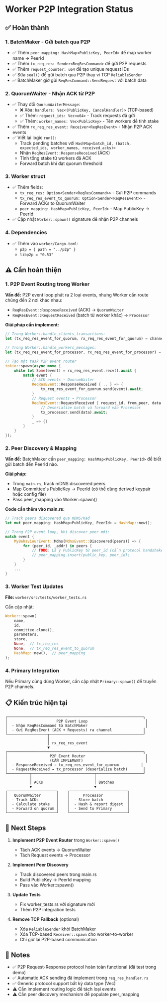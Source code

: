 # Worker P2P Integration Status

## ✅ Hoàn thành

### 1. BatchMaker - Gửi batch qua P2P
- ✅ Thêm `peer_mapping: HashMap<PublicKey, PeerId>` để map worker name → PeerId
- ✅ Thêm `tx_req_res: Sender<ReqResCommand>` để gửi P2P requests
- ✅ Thêm `request_counter: u64` để tạo unique request IDs
- ✅ Sửa `seal()` để gửi batch qua P2P thay vì TCP `ReliableSender`
- ✅ BatchMaker giờ gửi `ReqResCommand::SendRequest` với batch data

### 2. QuorumWaiter - Nhận ACK từ P2P
- ✅ Thay đổi `QuorumWaiterMessage`:
  - ❌ Xóa: `handlers: Vec<(PublicKey, CancelHandler)>` (TCP-based)
  - ✅ Thêm: `request_ids: Vec<u64>` - Track requests đã gửi
  - ✅ Thêm: `worker_names: Vec<PublicKey>` - Tên workers để tính stake
- ✅ Thêm `rx_req_res_event: Receiver<ReqResEvent>` - Nhận P2P ACK events
- ✅ Viết lại logic `run()`:
  - Track pending batches với `HashMap<batch_id, (batch, expected_ids, worker_names, received_acks)>`
  - Nhận `ReqResEvent::ResponseReceived` (ACK)
  - Tính tổng stake từ workers đã ACK
  - Forward batch khi đạt quorum threshold

### 3. Worker struct
- ✅ Thêm fields:
  - `tx_req_res: Option<Sender<ReqResCommand>>` - Gửi P2P commands
  - `tx_req_res_event_to_quorum: Option<Sender<ReqResEvent>>` - Forward ACKs to QuorumWaiter
  - `peer_mapping: HashMap<PublicKey, PeerId>` - Map PublicKey → PeerId
- ✅ Cập nhật `Worker::spawn()` signature để nhận P2P channels

### 4. Dependencies
- ✅ Thêm vào `worker/Cargo.toml`:
  - `p2p = { path = "../p2p" }`
  - `libp2p = "0.53"`

## ⚠️ Cần hoàn thiện

### 1. P2P Event Routing trong Worker
**Vấn đề:** P2P event loop phát ra 2 loại events, nhưng Worker cần route chúng đến 2 nơi khác nhau:
- `ReqResEvent::ResponseReceived` (ACK) → `QuorumWaiter` 
- `ReqResEvent::RequestReceived` (batch từ worker khác) → `Processor`

**Giải pháp cần implement:**

```rust
// Trong Worker::handle_clients_transactions:
let (tx_req_res_event_for_quorum, rx_req_res_event_for_quorum) = channel(CHANNEL_CAPACITY);

// Trong Worker::handle_workers_messages:
let (tx_req_res_event_for_processor, rx_req_res_event_for_processor) = channel(CHANNEL_CAPACITY);

// Tạo một task P2P event router
tokio::spawn(async move {
    while let Some(event) = rx_req_res_event.recv().await {
        match event {
            // ACK events → QuorumWaiter
            ReqResEvent::ResponseReceived { .. } => {
                tx_req_res_event_for_quorum.send(event).await;
            }
            // Request events → Processor
            ReqResEvent::RequestReceived { request_id, from_peer, data } => {
                // Deserialize batch và forward vào Processor
                tx_processor.send(data).await;
            }
            _ => {}
        }
    }
});
```

### 2. Peer Discovery & Mapping
**Vấn đề:** BatchMaker cần `peer_mapping: HashMap<PublicKey, PeerId>` để biết gửi batch đến PeerId nào.

**Giải pháp:**
- Trong `main.rs`, track mDNS discovered peers
- Map Committee's PublicKey → PeerId (có thể dùng derived keypair hoặc config file)
- Pass peer_mapping vào Worker::spawn()

**Code cần thêm vào main.rs:**
```rust
// Track peers discovered qua mDNS/Kad
let mut peer_mapping: HashMap<PublicKey, PeerId> = HashMap::new();

// Trong P2P event loop, khi discover peer mới:
match event {
    MyBehaviourEvent::Mdns(MdnsEvent::Discovered(peers)) => {
        for (peer_id, _addr) in peers {
            // TODO: Lấy PublicKey từ peer_id (cần protocol handshake)
            // peer_mapping.insert(public_key, peer_id);
        }
    }
    ...
}
```

### 3. Worker Test Updates
**File:** `worker/src/tests/worker_tests.rs`

Cần cập nhật:
```rust
Worker::spawn(
    name, 
    id, 
    committee.clone(), 
    parameters, 
    store,
    None,  // tx_req_res
    None,  // tx_req_res_event_to_quorum
    HashMap::new(),  // peer_mapping
);
```

### 4. Primary Integration
Nếu Primary cũng dùng Worker, cần cập nhật `Primary::spawn()` để truyền P2P channels.

## 📋 Kiến trúc hiện tại

```
┌─────────────────────────────────────────────────────────────┐
│                      P2P Event Loop                          │
│  - Nhận ReqResCommand từ BatchMaker                          │
│  - Gửi ReqResEvent (ACK + Requests) ra channel              │
└──────────────────┬──────────────────────────────────────────┘
                   │
                   │ rx_req_res_event
                   ▼
┌─────────────────────────────────────────────────────────────┐
│                   P2P Event Router                           │
│                   (CẦN IMPLEMENT)                            │
│  - ResponseReceived → tx_req_res_event_for_quorum          │
│  - RequestReceived → tx_processor (deserialize batch)       │
└──────────┬────────────────────────────┬─────────────────────┘
           │                            │
           │ ACKs                       │ Batches
           ▼                            ▼
┌──────────────────────┐    ┌──────────────────────────┐
│   QuorumWaiter       │    │      Processor           │
│  - Track ACKs        │    │  - Store batch           │
│  - Calculate stake   │    │  - Hash & report digest  │
│  - Forward on quorum │    │  - Send to Primary       │
└──────────────────────┘    └──────────────────────────┘
```

## 🔧 Next Steps

1. **Implement P2P Event Router** trong `Worker::spawn()`
   - Tách ACK events → QuorumWaiter
   - Tách Request events → Processor

2. **Implement Peer Discovery**
   - Track discovered peers trong main.rs
   - Build PublicKey → PeerId mapping
   - Pass vào Worker::spawn()

3. **Update Tests**
   - Fix worker_tests.rs với signature mới
   - Thêm P2P integration tests

4. **Remove TCP Fallback** (optional)
   - Xóa `ReliableSender` khỏi BatchMaker
   - Xóa TCP-based `Receiver::spawn` cho worker-to-worker
   - Chỉ giữ lại P2P-based communication

## 📝 Notes

- ✅ P2P Request-Response protocol hoàn toàn functional (đã test trong demo)
- ✅ Automatic ACK sending đã implement trong `req_res_handler.rs`
- ✅ Generic protocol support bất kỳ data type (Vec<u8>)
- ⚠️ Cần implement routing logic để tách loại events
- ⚠️ Cần peer discovery mechanism để populate peer_mapping
